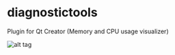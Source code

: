# diagnostictools
Plugin for Qt Creator (Memory and CPU usage visualizer)

![alt tag](https://github.com/rickytack/diagnostictools/blob/master/images/1.png)
